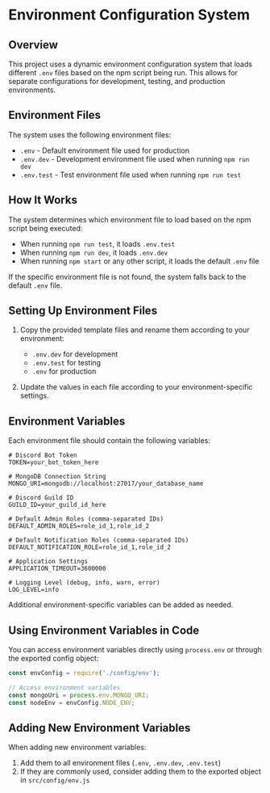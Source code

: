 # Environment Configuration System

## Overview

This project uses a dynamic environment configuration system that loads different `.env` files based on the npm script being run. This allows for separate configurations for development, testing, and production environments.

## Environment Files

The system uses the following environment files:

- `.env` - Default environment file used for production
- `.env.dev` - Development environment file used when running `npm run dev`
- `.env.test` - Test environment file used when running `npm run test`

## How It Works

The system determines which environment file to load based on the npm script being executed:

- When running `npm run test`, it loads `.env.test`
- When running `npm run dev`, it loads `.env.dev`
- When running `npm start` or any other script, it loads the default `.env` file

If the specific environment file is not found, the system falls back to the default `.env` file.

## Setting Up Environment Files

1. Copy the provided template files and rename them according to your environment:
   - `.env.dev` for development
   - `.env.test` for testing
   - `.env` for production

2. Update the values in each file according to your environment-specific settings.

## Environment Variables

Each environment file should contain the following variables:

```
# Discord Bot Token
TOKEN=your_bot_token_here

# MongoDB Connection String
MONGO_URI=mongodb://localhost:27017/your_database_name

# Discord Guild ID
GUILD_ID=your_guild_id_here

# Default Admin Roles (comma-separated IDs)
DEFAULT_ADMIN_ROLES=role_id_1,role_id_2

# Default Notification Roles (comma-separated IDs)
DEFAULT_NOTIFICATION_ROLE=role_id_1,role_id_2

# Application Settings
APPLICATION_TIMEOUT=3600000

# Logging Level (debug, info, warn, error)
LOG_LEVEL=info
```

Additional environment-specific variables can be added as needed.

## Using Environment Variables in Code

You can access environment variables directly using `process.env` or through the exported config object:

```javascript
const envConfig = require('./config/env');

// Access environment variables
const mongoUri = process.env.MONGO_URI;
const nodeEnv = envConfig.NODE_ENV;
```

## Adding New Environment Variables

When adding new environment variables:

1. Add them to all environment files (`.env`, `.env.dev`, `.env.test`)
2. If they are commonly used, consider adding them to the exported object in `src/config/env.js`